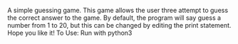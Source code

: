 A simple guessing game.
This game allows the user three attempt to guess the correct answer to the game.
By default, the program will say guess a number from 1 to 20, but this can be changed by editing the print statement. Hope you like it!
To Use: Run with python3
